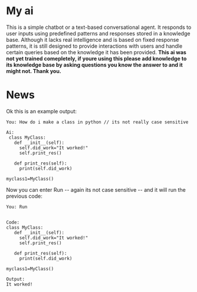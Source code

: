 # My ai
 This is a simple chatbot or a text-based conversational agent.
 It responds to user inputs using predefined patterns and responses stored in a knowledge base.
 Although it lacks real intelligence and is based on fixed response patterns, it is still designed to provide interactions with users and handle certain queries based on the knowledge it has been provided.
**This ai was not yet trained comepletely, if youre using this please add knowledge to its knowledge base by asking questions you know the answer to and it might not. Thank you.**

# News
Ok this is an example output:
```
You: How do i make a class in python // its not really case sensitive

Ai:
 class MyClass:
   def __init__(self):
     self.did_work="It worked!"
     self.print_res()

   def print_res(self):
     print(self.did_work)

myclass1=MyClass()
```

Now you can enter Run -- again its not case sensitive -- and it will run the previous code:

```
You: Run


Code: 
class MyClass:
   def __init__(self):
     self.did_work="It worked!"
     self.print_res()

   def print_res(self):
     print(self.did_work)

myclass1=MyClass()

Output:
It worked!
```
